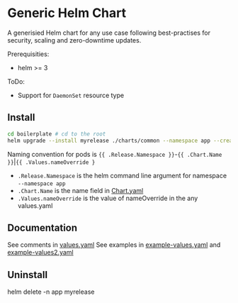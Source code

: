 # Generic Helm Chart

A generisied Helm chart for any use case following best-practises for security, scaling and zero-downtime updates.

Prerequisities: 

- helm >= 3

ToDo:

- Support for `DaemonSet` resource type

## Install

```bash
cd boilerplate # cd to the root 
helm upgrade --install myrelease ./charts/common --namespace app --create-namespace 
```

Naming convention for pods is `{{ .Release.Namespace }}`-`{{ .Chart.Name }}`|`{{ .Values.nameOverride }`

- `.Release.Namespace` is the helm command line argument for namespace  `--namespace app`
- `.Chart.Name` is the name field in [Chart.yaml](./Chart.yaml)
- `.Values.nameOverride` is the value of nameOverride in the any values.yaml


## Documentation 

See comments in [values.yaml](./values.yaml)
See examples in [example-values.yaml](./charts/common/example-values.yaml) and [example-values2.yaml](./charts/common/example-values2.yaml)

## Uninstall

helm delete -n app myrelease

